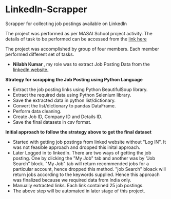 # LinkedIn-Scrapper
 Scrapper for collecting job postings available on LinkedIn

The project was performed as per MASAI School project activity. The details of task to be performed can be accessed from the <a href="https://aman-vats-masai-school.notion.site/Job-Analytics-7233631164504f1ab1a09ea87dd2aabf">link here</a>

The project was accomplished by group of four members. Each member performed different set of tasks. 
- <strong> Nilabh Kumar </strong>, my role was to extract Job Posting Data from the <a href = "https://www.linkedin.com"> linkedIn website.</a>

<strong> Strategy for scrapping the Job Posting using Python Language</strong>
- Extract the job posting links using Python BeautifulSoup library.
- Extract the required data using Python Selenium library.
- Save the extracted data in python list/dictionary.
- Convert the list/dictionary to pandas DataFrame.
- Perform data cleaning.
- Create Job ID, Company ID and Details ID.
- Save the final datasets in csv format.


<strong> Initial approach to follow the strategy above to get the final dataset</strong>
- Started with getting job postings from linked website without "Log IN". It was not feasible approach and dropped this inital approach.
- Later Logged in to linkedIn. There are two ways of getting the job posting. One by clicking the "My Job" tab and another was by "Job Search" block. "My Job" tab will return recommended jobs for a particular account, hence dropped this method. "job Search" bloack will return jobs according to the keywords supplied. Hence this approach was finalized because we required data from India only.
- Manually extracted links. Each link contained 25 job postings.
- The above step will be automated in later stage of this project.
